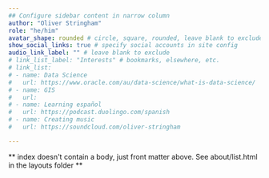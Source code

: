 ```yaml
---
## Configure sidebar content in narrow column
author: "Oliver Stringham"
role: "he/him"
avatar_shape: rounded # circle, square, rounded, leave blank to exclude
show_social_links: true # specify social accounts in site config
audio_link_label: "" # leave blank to exclude
# link_list_label: "Interests" # bookmarks, elsewhere, etc.
# link_list:
# - name: Data Science
#   url: https://www.oracle.com/au/data-science/what-is-data-science/
# - name: GIS
#   url: 
# - name: Learning español
#   url: https://podcast.duolingo.com/spanish
# - name: Creating music
#   url: https://soundcloud.com/oliver-stringham

---
```


** index doesn't contain a body, just front matter above.
See about/list.html in the layouts folder **